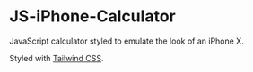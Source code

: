 # JS-iPhone-Calculator

JavaScript calculator styled to emulate the look of an iPhone X. 

Styled with [Tailwind CSS](https://tailwindcss.com/).
